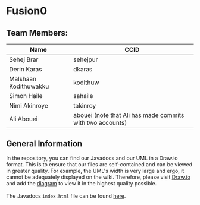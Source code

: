 # Fusion0

## Team Members:
| Name | CCID 
|----------|----------
| Sehej Brar    | sehejpur
| Derin Karas    | dkaras
| Malshaan Kodithuwakku    | kodithuw  
| Simon Haile     | sahaile
| Nimi Akinroye | takinroy
| Ali Abouei | abouei (note that Ali has made commits with two accounts)

## General Information
In the repository, you can find our Javadocs and our UML in a Draw.io format. This is to ensure that our files are self-contained and can be viewed in greater quality. For example, the UML's width is very large and ergo, it cannot be adequately displayed on the wiki. Therefore, please visit [Draw.io](https://app.diagrams.net/) and add the [diagram](https://github.com/CMPUT301F24fusion0/fusion-events/blob/main/FUSION0%20UML%20FILE%20(DRAWIO).drawio) to view it in the highest quality possible.
<br></br>
The Javadocs `index.html` file can be found [here](https://github.com/CMPUT301F24fusion0/fusion-events/blob/main/Javadocs/index.html).
